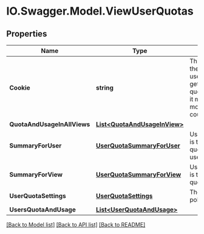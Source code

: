# IO.Swagger.Model.ViewUserQuotas
## Properties

Name | Type | Description | Notes
------------ | ------------- | ------------- | -------------
**Cookie** | **string** | This cookie can be used in the succeeding call to list user quotas and usages to get the next set of user quota overrides. If set to nil, it means that there&#39;s no more results that the server could provide. | [optional] 
**QuotaAndUsageInAllViews** | [**List&lt;QuotaAndUsageInView&gt;**](QuotaAndUsageInView.md) |  | [optional] 
**SummaryForUser** | [**UserQuotaSummaryForUser**](UserQuotaSummaryForUser.md) | UserQuotaSummaryForUser is the summary for user quotas in all views for a user. | [optional] 
**SummaryForView** | [**UserQuotaSummaryForView**](UserQuotaSummaryForView.md) | UserQuotaSummaryForView is the summary for user quotas in a view. | [optional] 
**UserQuotaSettings** | [**UserQuotaSettings**](UserQuotaSettings.md) | The default user quota policy for this view. | [optional] 
**UsersQuotaAndUsage** | [**List&lt;UserQuotaAndUsage&gt;**](UserQuotaAndUsage.md) |  | [optional] 

[[Back to Model list]](../README.md#documentation-for-models) [[Back to API list]](../README.md#documentation-for-api-endpoints) [[Back to README]](../README.md)

